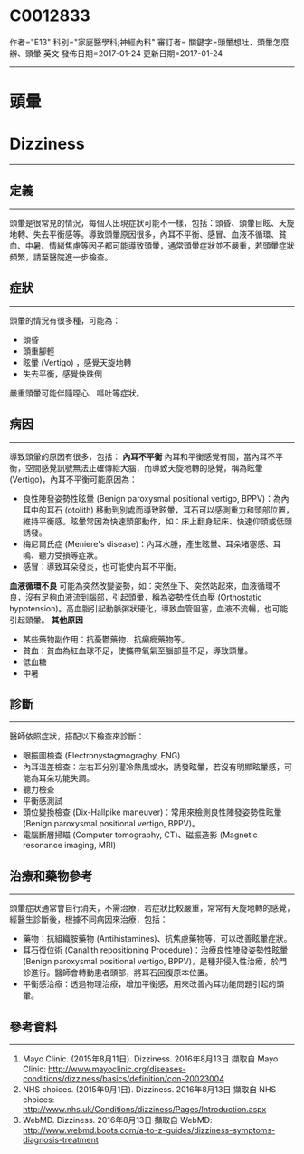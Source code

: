 # C0012833
作者="E13"
科別="家庭醫學科;神經內科"
審訂者=
關鍵字=頭暈想吐、頭暈怎麼辦、頭暈 英文
發佈日期=2017-01-24
更新日期=2017-01-24

----------
# 頭暈
# Dizziness
----------
## 定義
----------

頭暈是很常見的情況，每個人出現症狀可能不一樣，包括：頭昏、頭暈目眩、天旋地轉、失去平衡感等。導致頭暈原因很多，內耳不平衡、感冒、血液不循環、貧血、中暑、情緒焦慮等因子都可能導致頭暈，通常頭暈症狀並不嚴重，若頭暈症狀頻繁，請至醫院進一步檢查。

## 症狀
----------

頭暈的情況有很多種，可能為：

- 頭昏
- 頭重腳輕
- 眩暈 (Vertigo) ，感覺天旋地轉
- 失去平衡，感覺快跌倒

嚴重頭暈可能伴隨噁心、嘔吐等症狀。

## 病因
----------

導致頭暈的原因有很多，包括：
**內耳不平衡**
內耳和平衡感覺有關，當內耳不平衡，空間感覺訊號無法正確傳給大腦，而導致天旋地轉的感覺，稱為眩暈 (Vertigo)，內耳不平衡可能原因為：

- 良性陣發姿勢性眩暈 (Benign paroxysmal positional vertigo, BPPV)：為內耳中的耳石 (otolith) 移動到別處而導致眩暈，耳石可以感測重力和頭部位置，維持平衡感。眩暈常因為快速頭部動作，如：床上翻身起床、快速仰頭或低頭誘發。
- 梅尼爾氏症 (Meniere's disease)：內耳水腫，產生眩暈、耳朵堵塞感、耳鳴、聽力受損等症狀。
- 感冒：導致耳朵發炎，也可能使內耳不平衡。

**血液循環不良**
可能為突然改變姿勢，如：突然坐下、突然站起來，血液循環不良，沒有足夠血液流到腦部，引起頭暈，稱為姿勢性低血壓 (Orthostatic hypotension)。高血脂引起動脈粥狀硬化，導致血管阻塞，血液不流暢，也可能引起頭暈。
**其他原因**

- 某些藥物副作用：抗憂鬱藥物、抗癲癇藥物等。
- 貧血：貧血為紅血球不足，使攜帶氧氣至腦部量不足，導致頭暈。
- 低血糖
- 中暑
## 診斷
----------

醫師依照症狀，搭配以下檢查來診斷：

- 眼振圖檢查 (Electronystagmograghy, ENG)
- 內耳溫差檢查：左右耳分別灌冷熱風或水，誘發眩暈，若沒有明顯眩暈感，可能為耳朵功能失調。
- 聽力檢查
- 平衡感測試
- 頭位變換檢查 (Dix-Hallpike maneuver)：常用來檢測良性陣發姿勢性眩暈 (Benign paroxysmal positional vertigo, BPPV)。
- 電腦斷層掃瞄 (Computer tomography, CT)、磁振造影 (Magnetic resonance imaging, MRI)
## 治療和藥物參考
----------

頭暈症狀通常會自行消失，不需治療，若症狀比較嚴重，常常有天旋地轉的感覺，經醫生診斷後，根據不同病因來治療，包括：

- 藥物：抗組織胺藥物 (Antihistamines)、抗焦慮藥物等，可以改善眩暈症狀。
- 耳石復位術 (Canalith repositioning Procedure)：治療良性陣發姿勢性眩暈 (Benign paroxysmal positional vertigo, BPPV)，是種非侵入性治療，於門診進行。醫師會轉動患者頭部，將耳石回復原本位置。
- 平衡感治療：透過物理治療，增加平衡感，用來改善內耳功能問題引起的頭暈。
## 參考資料
----------
1. Mayo Clinic. (2015年8月11日). Dizziness. 2016年8月13日 擷取自 Mayo Clinic: 
  http://www.mayoclinic.org/diseases-conditions/dizziness/basics/definition/con-20023004
2. NHS choices. (2015年9月1日). Dizziness. 2016年8月13日 擷取自 NHS choices: 
  http://www.nhs.uk/Conditions/dizziness/Pages/Introduction.aspx
3. WebMD. Dizziness. 2016年8月13日 擷取自 WebMD: 
  http://www.webmd.boots.com/a-to-z-guides/dizziness-symptoms-diagnosis-treatment

